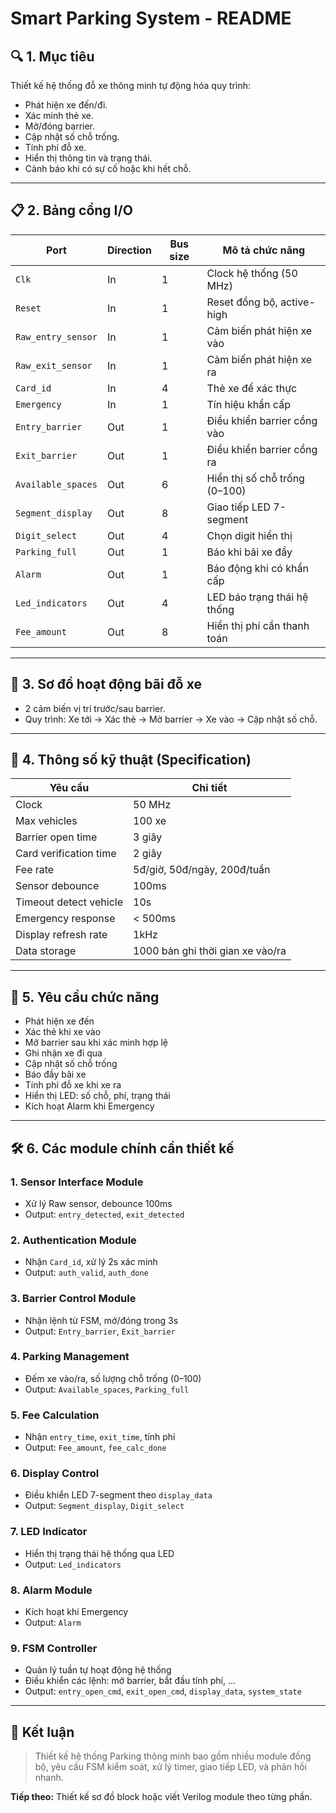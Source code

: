 # Smart Parking System - README

## 🔍 1. Mục tiêu

Thiết kế hệ thống đỗ xe thông minh tự động hóa quy trình:

* Phát hiện xe đến/đi.
* Xác minh thẻ xe.
* Mở/đóng barrier.
* Cập nhật số chỗ trống.
* Tính phí đỗ xe.
* Hiển thị thông tin và trạng thái.
* Cảnh báo khi có sự cố hoặc khi hết chỗ.

---

## 📋 2. Bảng cổng I/O

| Port               | Direction | Bus size | Mô tả chức năng               |
| ------------------ | --------- | -------- | ----------------------------- |
| `Clk`              | In        | 1        | Clock hệ thống (50 MHz)       |
| `Reset`            | In        | 1        | Reset đồng bộ, active-high    |
| `Raw_entry_sensor` | In        | 1        | Cảm biến phát hiện xe vào     |
| `Raw_exit_sensor`  | In        | 1        | Cảm biến phát hiện xe ra      |
| `Card_id`          | In        | 4        | Thẻ xe để xác thực            |
| `Emergency`        | In        | 1        | Tín hiệu khẩn cấp             |
| `Entry_barrier`    | Out       | 1        | Điều khiển barrier cổng vào   |
| `Exit_barrier`     | Out       | 1        | Điều khiển barrier cổng ra    |
| `Available_spaces` | Out       | 6        | Hiển thị số chỗ trống (0–100) |
| `Segment_display`  | Out       | 8        | Giao tiếp LED 7-segment       |
| `Digit_select`     | Out       | 4        | Chọn digit hiển thị           |
| `Parking_full`     | Out       | 1        | Báo khi bãi xe đầy            |
| `Alarm`            | Out       | 1        | Báo động khi có khẩn cấp      |
| `Led_indicators`   | Out       | 4        | LED báo trạng thái hệ thống   |
| `Fee_amount`       | Out       | 8        | Hiển thị phí cần thanh toán   |

---

## 📀 3. Sơ đồ hoạt động bãi đỗ xe

* 2 cảm biến vị trí trước/sau barrier.
* Quy trình: Xe tới -> Xác thẻ -> Mở barrier -> Xe vào -> Cập nhật số chỗ.

---

## 📘 4. Thông số kỹ thuật (Specification)

| Yêu cầu                | Chi tiết                         |
| ---------------------- | -------------------------------- |
| Clock                  | 50 MHz                           |
| Max vehicles           | 100 xe                           |
| Barrier open time      | 3 giây                           |
| Card verification time | 2 giây                           |
| Fee rate               | 5đ/giờ, 50đ/ngày, 200đ/tuần      |
| Sensor debounce        | 100ms                            |
| Timeout detect vehicle | 10s                              |
| Emergency response     | < 500ms                          |
| Display refresh rate   | 1kHz                             |
| Data storage           | 1000 bản ghi thời gian xe vào/ra |

---

## 🌟 5. Yêu cầu chức năng

* Phát hiện xe đến
* Xác thẻ khi xe vào
* Mở barrier sau khi xác minh hợp lệ
* Ghi nhận xe đi qua
* Cập nhật số chỗ trống
* Báo đầy bãi xe
* Tính phí đỗ xe khi xe ra
* Hiển thị LED: số chỗ, phí, trạng thái
* Kích hoạt Alarm khi Emergency

---

## 🛠️ 6. Các module chính cần thiết kế

### 1. Sensor Interface Module

* Xử lý Raw sensor, debounce 100ms
* Output: `entry_detected`, `exit_detected`

### 2. Authentication Module

* Nhận `Card_id`, xử lý 2s xác minh
* Output: `auth_valid`, `auth_done`

### 3. Barrier Control Module

* Nhận lệnh từ FSM, mở/đóng trong 3s
* Output: `Entry_barrier`, `Exit_barrier`

### 4. Parking Management

* Đếm xe vào/ra, số lượng chỗ trống (0–100)
* Output: `Available_spaces`, `Parking_full`

### 5. Fee Calculation

* Nhận `entry_time`, `exit_time`, tính phí
* Output: `Fee_amount`, `fee_calc_done`

### 6. Display Control

* Điều khiển LED 7-segment theo `display_data`
* Output: `Segment_display`, `Digit_select`

### 7. LED Indicator

* Hiển thị trạng thái hệ thống qua LED
* Output: `Led_indicators`

### 8. Alarm Module

* Kích hoạt khi Emergency
* Output: `Alarm`

### 9. FSM Controller

* Quản lý tuần tự hoạt động hệ thống
* Điều khiển các lệnh: mở barrier, bắt đầu tính phí, ...
* Output: `entry_open_cmd`, `exit_open_cmd`, `display_data`, `system_state`

---

## 🔖 Kết luận

> Thiết kế hệ thống Parking thông minh bao gồm nhiều module đồng bộ, yêu cầu FSM kiểm soát, xử lý timer, giao tiếp LED, và phản hồi nhanh.

**Tiếp theo:** Thiết kế sơ đồ block hoặc viết Verilog module theo từng phần.
